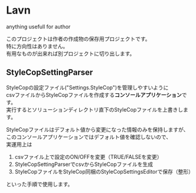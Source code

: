 # Lavn
anything usefull for author

このプロジェクトは作者の作成物の保存用プロジェクトです。  
特に方向性はありません。  
有用なものが出来れば別プロジェクトに切り出します。  

## StyleCopSettingParser
StyleCopの設定ファイル("Settings.StyleCop")を管理しやすいように  
csvファイルからStyleCopファイルを作成する**コンソールアプリケーション**です。  
実行するとソリューションディレクトリ直下のStyleCopファイルを上書きします。

StyleCopファイルはデフォルト値から変更になった情報のみを保持しますが、  
このコンソールアプリケーションではデフォルト値を確認しないので、  
実運用上は

1. csvファイル上で設定のON/OFFを変更（TRUE/FALSEを変更）
2. StyleCopSettingParserでcsvからStyleCopファイルを生成
3. StyleCopファイルをStyleCop同梱のStyleCopSettingsEditorで保存（整形）

といった手順で使用します。  

